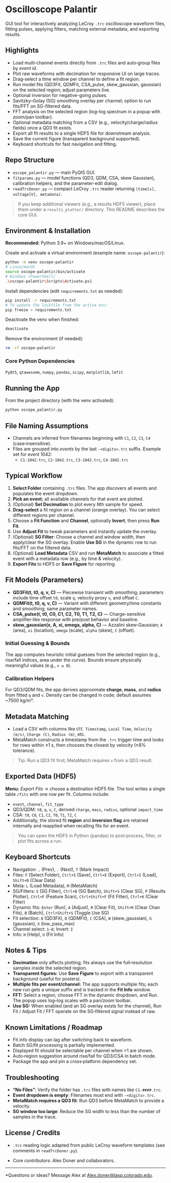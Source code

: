 # Oscilloscope Palantir
GUI tool for interactively analyzing LeCroy `.trc` oscilloscope waveform files, fitting pulses, applying filters, matching external metadata, and exporting results.

## Highlights
- Load multi‑channel events directly from `.trc` files and auto‑group files by *event id*.
- Plot raw waveforms with decimation for responsive UI on large traces.
- Drag‑select a time window per channel to define a fit region.
- Run model fits (QD3Fit, QDMFit, CSA_pulse, skew_gaussian, gaussian) on the selected region; adjust parameters live.
- Optional inversion for negative-going pulses.
- Savitzky–Golay (SG) smoothing overlay per channel; option to run fits/FFT on SG-filtered data.
- FFT analysis on the selected region (log–log spectrum in a popup with zoom/pan toolbar).
- Optional metadata matching from a CSV (e.g., velocity/charge/radius fields) once a QD3 fit exists.
- Export all fit results to a single HDF5 file for downstream analysis.
- Save the current figure (transparent background supported).
- Keyboard shortcuts for fast navigation and fitting.

## Repo Structure
- `oscope_palantir.py` — main PyQt5 GUI.
- `fitparams.py`       — model functions (QD3, QDM, CSA, skew Gaussian), calibration helpers, and the parameter-edit dialog.
- `readTrcDoner.py`    — compact LeCroy `.trc` reader returning `(time[s], voltage[V], metadata)`.

> If you keep additional viewers (e.g., a results HDF5 viewer), place them under a `results_plotter/` directory. This README describes the core GUI.

## Environment & Installation
**Recommended:** Python 3.9+ on Windows/macOS/Linux.

Create and activate a virtual environment (example name: `oscope-palantir`):
```bash
python -m venv oscope-palantir
# Linux/macOS
source oscope-palantir/bin/activate
# Windows (PowerShell)
.\oscope-palantir\Scripts\Activate.ps1
```

Install dependencies (edit `requirements.txt` as needed):
```bash
pip install -r requirements.txt
# To update the lockfile from the active env:
pip freeze > requirements.txt
```

Deactivate the venv when finished:
```bash
deactivate
```

Remove the environment (if needed):
```bash
rm -rf oscope-palantir
```

### Core Python Dependencies
`PyQt5`, `qtawesome`, `numpy`, `pandas`, `scipy`, `matplotlib`, `lmfit`

## Running the App
From the project directory (with the venv activated):
```bash
python oscope_palantir.py
```

## File Naming Assumptions
- Channels are inferred from filenames beginning with `C1`, `C2`, `C3`, `C4` (case‑insensitive).
- Files are grouped into *events* by the last `-<digits>.trc` suffix. Example set for event 1042:
  - `C1-1042.trc`, `C2-1042.trc`, `C3-1042.trc`, `C4-1042.trc`

## Typical Workflow
1. **Select Folder** containing `.trc` files. The app discovers all events and populates the event dropdown.
2. **Pick an event**; all available channels for that event are plotted.
3. (Optional) **Set Decimation** to plot every *N*th sample for speed.
4. **Drag‑select** a fit region on a channel (orange overlay). You can select different regions per channel.
5. Choose a **Fit Function** and **Channel**, optionally **Invert**, then press **Run Fit**.
6. Use **Adjust Fit** to tweak parameters and instantly update the overlay.
7. (Optional) **SG Filter**: Choose a channel and window width, then apply/clear the SG overlay. Enable **Use SG** in the dynamic row to run fits/FFT on the filtered data.
8. (Optional) **Load Metadata** CSV and run **MetaMatch** to associate a fitted event with a metadata row (e.g., by time & velocity).
9. **Export Fits** to HDF5 or **Save Figure** for reporting.

## Fit Models (Parameters)
- **QD3Fit(t, t0, q, v, C)** — Piecewise transient with smoothing; parameters include time offset `t0`, scale `q`, velocity proxy `v`, and offset `C`.
- **QDMFit(t, t0, q, v, C)** — Variant with different geometry/time constants and smoothing; same parameter names.
- **CSA_pulse(t, t0, C0, C1, C2, T0, T1, T2, C)** — Charge-sensitive amplifier‑like response with pre/post behavior and baseline.
- **skew_gaussian(x, A, xi, omega, alpha, C)** — Azzalini skew‑Gaussian; `A` (area), `xi` (location), `omega` (scale), `alpha` (skew), `C` (offset).

### Initial Guessing & Bounds
The app computes heuristic initial guesses from the selected region (e.g., rise/fall indices, area under the curve). Bounds ensure physically meaningful values (e.g., `v ≥ 0`).

### Calibration Helpers
For QD3/QDM fits, the app derives approximate **charge**, **mass**, and **radius** from fitted `q` and `v`. Density can be changed in code; default assumes ~7500 kg/m³.

## Metadata Matching
- Load a CSV with columns like `UTC Timestamp`, `Local Time`, `Velocity (m/s)`, `Charge (C)`, `Radius (m)`, etc.
- MetaMatch constructs a timestamp from the `.trc` trigger time and looks for rows within ±1 s, then chooses the closest by velocity (±8% tolerance).

> Tip: Run a QD3 fit first; MetaMatch requires `v` from a QD3 result.

## Exported Data (HDF5)
**Menu:** *Export Fits* → choose a destination HDF5 file. The tool writes a single table `/fits` with one row per fit. Columns include:
- `event`, `channel`, `fit_type`
- QD3/QDM: `t0`, `q`, `v`, `C`, derived `charge`, `mass`, `radius`, optional `impact_time`
- CSA: `t0`, `C0`, `C1`, `C2`, `T0`, `T1`, `T2`, `C`
- Additionally, the stored fit **region** and **inversion flag** are retained internally and reapplied when recalling fits for an event.

> You can open the HDF5 in Python (pandas) to post‑process, filter, or plot fits across a run.

## Keyboard Shortcuts
- Navigation: `,` (Prev), `.` (Next), `T` (Mark Impact)
- Files: `F` (Select Folder), `Ctrl+S` (Save), `Ctrl+E` (Export), `Ctrl+I` (Load), `Shift+D` (Clear Data)
- Meta: `L` (Load Metadata), `M` (MetaMatch)
- SG/Filters: `S` (SG Filter), `Ctrl+B` (SG Batch), `Shift+S` (Clear SG), `P` (Results Plotter), `Ctrl+F` (Feature Scan), `Ctrl+Shift+F` (Fit Filter), `Ctrl+K` (Clear Filter)
- Dynamic fits: `Enter` (Run), `A` (Adjust), `R` (Clear Fit), `Shift+R` (Clear Chan Fits), `B` (Batch), `Ctrl+Shift+S` (Toggle Use SG)
- Fit selection: `Q` (QD3Fit), `D` (QDMFit), `C` (CSA), `W` (skew_gaussian), `G` (gaussian), `X` (low_pass_max)
- Channel select: `1–8`; Invert: `I`
- Info: `H` (Help), `U` (Fit Info)

## Notes & Tips
- **Decimation** only affects plotting; fits always use the full‑resolution samples inside the selected region.
- **Transparent figures:** Use **Save Figure** to export with a transparent background (useful for posters).
- **Multiple fits per event/channel:** The app supports multiple fits; each new run gets a unique suffix and is tracked in the **Fit Info** window.
- **FFT:** Select a region, choose FFT in the dynamic dropdown, and Run. The popup uses log–log scales with a pan/zoom toolbar.
- **Use SG:** When enabled (and an SG overlay exists for the channel), Run Fit / Adjust Fit / FFT operate on the SG‑filtered signal instead of raw.

## Known Limitations / Roadmap
- Fit info display can lag after switching back to waveform.
- Batch SG/fit processing is partially implemented.
- Displayed fit should be selectable per channel when >1 are shown.
- Auto‑region suggestion around rise/fall for QD3/CSA in batch mode.
- Package the app and pin a cross‑platform dependency set.

## Troubleshooting
- **“No Files”**: Verify the folder has `.trc` files with names like `C1-####.trc`.
- **Event dropdown is empty**: Filenames must end with `-<digits>.trc`.
- **MetaMatch requires a QD3 fit**: Run QD3 before MetaMatch to provide a velocity.
- **SG window too large**: Reduce the SG width to less than the number of samples in the trace.

## License / Credits
- `.trc` reading logic adapted from public LeCroy waveform templates (see comments in `readTrcDoner.py`).

- Core contributors: Alex Doner and collaborators.

---
*Questions or ideas? Message Alex at Alex.doner@lasp.colorado.edu.

